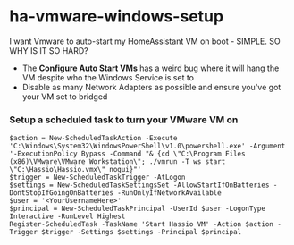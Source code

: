 # ha-vmware-windows-setup

I want Vmware to auto-start my HomeAssistant VM on boot - SIMPLE. SO WHY IS IT SO HARD?
- The **Configure Auto Start VMs** has a weird bug where it will hang the VM despite who the Windows Service is set to
- Disable as many Network Adapters as possible and ensure you've got your VM set to bridged

### Setup a scheduled task to turn your VMware VM on
```
$action = New-ScheduledTaskAction -Execute 'C:\Windows\System32\WindowsPowerShell\v1.0\powershell.exe' -Argument '-ExecutionPolicy Bypass -Command "& {cd \"C:\Program Files (x86)\VMware\VMware Workstation\"; ./vmrun -T ws start \"C:\Hassio\Hassio.vmx\" nogui}"'
$trigger = New-ScheduledTaskTrigger -AtLogon
$settings = New-ScheduledTaskSettingsSet -AllowStartIfOnBatteries -DontStopIfGoingOnBatteries -RunOnlyIfNetworkAvailable
$user = '<YourUsernameHere>'
$principal = New-ScheduledTaskPrincipal -UserId $user -LogonType Interactive -RunLevel Highest
Register-ScheduledTask -TaskName 'Start Hassio VM' -Action $action -Trigger $trigger -Settings $settings -Principal $principal
```
